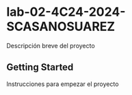 # lab-02-4C24-2024-SCASANOSUAREZ 

Descripción breve del proyecto

## Getting Started

Instrucciones para empezar el proyecto

